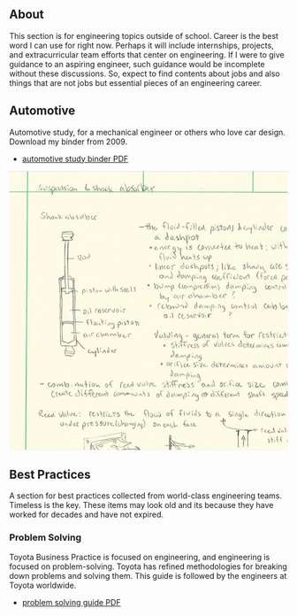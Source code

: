 ## About
This section is for engineering topics outside of school.  Career is the best word I can use for right now.  Perhaps it will include internships, projects, and extracurricular team efforts that center on engineering.  If I were to give guidance to an aspiring engineer, such guidance would be incomplete without these discussions.  So, expect to find contents about jobs and also things that are not jobs but essential pieces of an engineering career.

## Automotive
Automotive study, for a mechanical engineer or others who love car design.  Download my binder from 2009.

* [automotive study binder PDF](/docs/2009_Automotive_Binder.pdf)

![automotive binder preview](img/img_autoStudy.jpg)

## Best Practices
A section for best practices collected from world-class engineering teams.  Timeless is the key.  These items may look old and its because they have worked for decades and have not expired.

### Problem Solving
Toyota Business Practice is focused on engineering, and engineering is focused on problem-solving.  Toyota has refined methodologies for breaking down problems and solving them.  This guide is followed by the engineers at Toyota worldwide.
* [problem solving guide PDF](docs/2014_toyotaProblemSolving.pdf)
